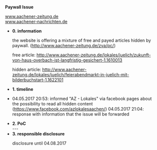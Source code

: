 <b>Paywall Issue</b>

www.aachener-zeitung.de</br>
www.aachener-nachrichten.de

<ul>
<li><b>0. information</b></li>

the website is offering a mixture of free and payed articles hidden by paywall. (http://www.aachener-zeitung.de/zva/pc/)

free article:
http://www.aachener-zeitung.de/lokales/juelich/zukunft-von-haus-overbach-ist-langfristig-gesichert-1.1610013

hidden article:
http://www.aachener-zeitung.de/lokales/juelich/feierabendmarkt-in-juelich-mit-bilderbuchstart-1.1622101

<li><b>1. timeline</b><li>

04.05.2017 20:53: informed "AZ - Lokales" via facebook pages about the possibility to read all hidden content (https://www.facebook.com/azlokalesaachen/)
04.05.2017 21:04: response with information that the issue will be forwarded

<li><b>2. PoC</b></li>
---


<li><b>3. responsible disclosure</b></li>

disclosure until 04.08.2017

</ul>
